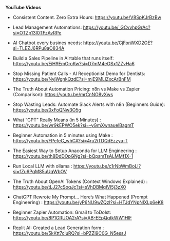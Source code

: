<b>YouTube Videos</b>

* Consistent Content. Zero Extra Hours: https://youtu.be/V8SpKJrBzBw

* Lead Management Automations: https://youtu.be/_GCvvhpGrAc?si=OTZp13I0TFzAvRPe 

* AI Chatbot every busines needs: https://youtu.be/CjFonWXD2OE?si=TLEZJ6RPu8aO834A

* Build a Sales Pipeline in Airtable that runs itself: https://youtu.be/EiH9EmOroKw?si=D7mM4eOSx1ZZvHa6

* Stop Missing Patient Calls - AI Receptionist Demo for Dentists: https://youtu.be/NyjWgnkQzdE?si=mjE9MLIZxcArBnFM

* The Truth About Automation Pricing: n8n vs Make vs Zapier (Comparison): https://youtu.be/mrCnNO8vXws

* Stop Wasting Leads: Automate Slack Alerts with n8n (Beginners Guide): https://youtu.be/0xFoQNw3O5g

* What “GPT” Really Means (in 5 Minutes) : https://youtu.be/wr9kEPWO5ek?si=-yGmXwnauelBagmT 

* Beginner Automation in 5 minutes using Make : https://youtu.be/FPefeC_whCA?si=4ru2iTDQdEzzya-T 

* The Easiest Way to Setup Anaconda for LLM Engineering : https://youtu.be/th8DdDOpGNg?si=bQpsmTsALMMf1X-1 

* Run Local LLM with ollama : https://youtu.be/c1rNbWmBoLI?si=fZu6PqM85uUqWbOV 

* The Truth About OpenAI Tokens (Context Windows Explained) : https://youtu.be/tLJ27cSoqJc?si=sVhDBMqIVl5j3zX0 

* ChatGPT Rewrote My Prompt… Here’s What Happened (Prompt Engineering) : https://youtu.be/yP6NU9wZQzI?si=HTJdYNpNIXLp6eK8 

* Beginner Zapier Automation: Gmail to ToDoIst: https://youtu.be/8P1GRUOA2rA?si=AB-EEpQqtkWW1HlF 

* Replit AI: Created a Lead Generation form : https://youtu.be/5kKtt7ciuRQ?si=bPZZi9C0G_N5essJ 
